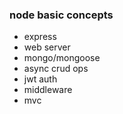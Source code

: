 ### node basic concepts

- express
- web server
- mongo/mongoose
- async crud ops
- jwt auth
- middleware
- mvc
